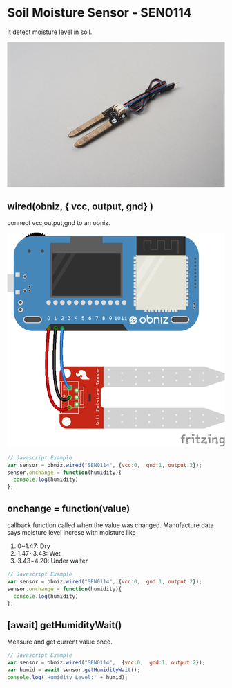 # Soil Moisture Sensor - SEN0114

It detect moisture level in soil.

![](./image.jpg)

## wired(obniz, { vcc, output, gnd} )
connect vcc,output,gnd to an obniz.

![](./wired.png)


```javascript
// Javascript Example
var sensor = obniz.wired("SEN0114", {vcc:0,  gnd:1, output:2});
sensor.onchange = function(humidity){
  console.log(humidity)
};
```


## onchange = function(value)
callback function called when the value was changed.
Manufacture data says moisture level increse with moisture like

1. 0~1.47: Dry
2. 1.47~3.43: Wet
3. 3.43~4.20: Under walter

```javascript
// Javascript Example
var sensor = obniz.wired("SEN0114", {vcc:0,  gnd:1, output:2});
sensor.onchange = function(humidity){
  console.log(humidity)
};
```
## [await] getHumidityWait()
Measure and get current value once.

```javascript
// Javascript Example
var sensor = obniz.wired("SEN0114",  {vcc:0,  gnd:1, output:2});
var humid = await sensor.getHumidityWait();
console.log('Humidity Level:' + humid);
```

